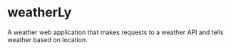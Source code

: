 # weatherLy
A weather web application that makes requests to a weather API and tells weather based on location.

